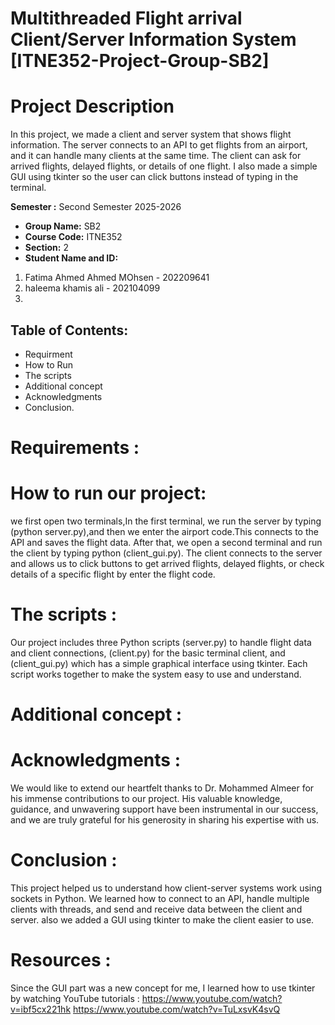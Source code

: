 # Multithreaded Flight arrival Client/Server Information System [ITNE352-Project-Group-SB2]


# Project Description
In this project, we made a client and server system that shows flight information. The server connects to an API to get flights from an airport, and it can handle many clients at the same time. The client can ask for arrived flights, delayed flights, or details of one flight. I also made a simple GUI using tkinter so the user can click buttons instead of typing in the terminal. 

**Semester :** Second Semester 2025-2026

- **Group Name:** SB2
- **Course Code:** ITNE352
- **Section:** 2
- **Student Name and ID:**
1. Fatima Ahmed Ahmed MOhsen - 202209641
2. haleema khamis ali - 202104099
3. 

## Table of Contents:
- Requirment
- How to Run
- The scripts
- Additional concept
- Acknowledgments
- Conclusion.

# Requirements :

# How to run our project:
we first open two terminals,In the first terminal, we run the server by typing (python server.py),and then we enter the airport code.This connects to the API and saves the flight data. After that, we open a second terminal and run the client by typing python (client_gui.py). The client connects to the server and allows us to click buttons to get arrived flights, delayed flights, or check details of a specific flight by enter the flight code.

# The scripts :
Our project includes three Python scripts (server.py) to handle flight data and client connections, (client.py) for the basic terminal client, and (client_gui.py) which has a simple graphical interface using tkinter. Each script works together to make the system easy to use and understand.

# Additional concept :

# Acknowledgments :
We would like to extend our heartfelt thanks to Dr. Mohammed Almeer for his immense contributions to our project. His valuable knowledge, guidance, and unwavering support have been instrumental in our success, and we are truly grateful for his generosity in sharing his expertise with us.

# Conclusion :
This project helped us to understand how client-server systems work using sockets in Python. We learned how to connect to an API, handle multiple clients with threads, and send and receive data between the client and server. also we added a GUI using tkinter to make the client easier to use. 

# Resources :
Since the GUI part was a new concept for me, I learned how to use tkinter by watching YouTube tutorials : https://www.youtube.com/watch?v=ibf5cx221hk
https://www.youtube.com/watch?v=TuLxsvK4svQ
